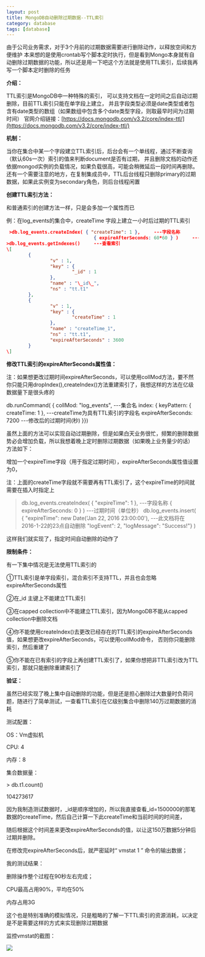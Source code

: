 ```yaml
---
layout: post
title: MongoDB自动删除过期数据--TTL索引
category: database
tags: [database]
---
```



由于公司业务需求，对于3个月前的过期数据需要进行删除动作，以释放空间和方便维护
本来想的是使用crontab写个脚本定时执行，但是看到Mongo本身就有自动删除过期数据的功能，所以还是用一下吧这个方法就是使用TTL索引，后续我再写一个脚本定时删除的任务

**介绍：**

TTL索引是MongoDB中一种特殊的索引， 可以支持文档在一定时间之后自动过期删除，目前TTL索引只能在单字段上建立，
并且字段类型必须是date类型或者包含有date类型的数组（如果数组中包含多个date类型字段，则取最早时间为过期时间）
官网介绍链接：[https://docs.mongodb.com/v3.2/core/index-ttl/](https://docs.mongodb.com/v3.2/core/index-ttl/)

**机制：**

当你在集合中某一个字段建立TTL索引后，后台会有一个单线程，通过不断查询（默认60s一次）索引的值来判断document是否有过期，
并且删除文档的动作还依据mongod实例的负载情况，如果负载很高，可能会稍微延后一段时间再删除。
还有一个需要注意的地方，在复制集成员中，TTL后台线程只删除primary的过期数据，如果此实例变为secondary角色，则后台线程闲置

**创建TTL索引方法：**

和普通索引的创建方法一样，只是会多加一个属性而已

例：在log_events的集合中，createTime 字段上建立一小时后过期的TTL索引

```json
 >db.log_events.createIndex( { "createTime": 1 },     ---字段名称 
                                { expireAfterSeconds: 60*60 } )     ---过期时间（单位秒）
>db.log_events.getIndexes()     ---查看索引
\[
        {
                "v" : 1,
                "key" : {
                        "_id" : 1
                },
                "name" : "\_id\_",
                "ns" : "tt.t1"
        },
        {
                "v" : 1,
                "key" : {
                        "createTime" : 1
                },
                "name" : "createTime_1",
                "ns" : "tt.t1",
                "expireAfterSeconds" : 3600
        }
\]
```
**修改TTL索引的expireAfterSeconds属性值：**

注：如果想更改过期时间expireAfterSeconds，可以使用collMod方法，要不然你只能只用dropIndex(),createIndex()方法重建索引了，我想这样的方法在亿级数据量下是很头疼的

db.runCommand( { collMod: "log_events",     ---集合名
                index: { keyPattern: { createTime: 1 },     ---createTime为具有TTL索引的字段名
                          expireAfterSeconds: 7200          ---修改后的过期时间(秒)
                        }})

虽然上面的方法可以实现自动过期删除，但是如果白天业务很忙，频繁的删除数据势必会增加负载，所以我想着晚上定时删除过期数据（如果晚上业务量少的话）
方法如下：

增加一个expireTime字段（用于指定过期时间），expireAfterSeconds属性值设置为0，

注：上面的createTime字段就不需要再有TTL索引了，这个expireTime的时间就需要在插入时指定上

>db.log_events.createIndex( { "expireTime": 1 },     ---字段名称
                                { expireAfterSeconds: 0 } )     ---过期时间（单位秒）
>db.log_events.insert( {
  "expireTime": new Date('Jan 22, 2016 23:00:00'),     ---此文档将在2016-1-22的23点自动删除
  "logEvent": 2,
  "logMessage": "Success!"} )

  
  

这样我们就实现了，指定时间自动删除的动作了

  

**限制条件：**

有一下集中情况是无法使用TTL索引的

①TTL索引是单字段索引，混合索引不支持TTL，并且也会忽略expireAfterSeconds属性

②在_id 主键上不能建立TTL索引

③在capped collection中不能建立TTL索引，因为MongoDB不能从capped collection中删除文档

④你不能使用createIndex()去更改已经存在的TTL索引的expireAfterSeconds值，如果想更改expireAfterSeconds，可以使用collMod命令，
否则你只能删除索引，然后重建了

⑤你不能在已有索引的字段上再创建TTL索引了，如果你想把非TTL索引改为TTL索引，那就只能删除重建索引了

  

**验证：**

虽然已经实现了晚上集中自动删除的功能，但是还是担心删除过大数量时负荷问题，随进行了简单测试，一查看TTL索引在亿级别集合中删除140万过期数据的消耗

测试配置：

OS：Vm虚拟机

CPU: 4

内存：8

集合数据量：

\> db.t1.count()

104273617

因为我制造测试数据时，\_id是顺序增加的，所以我直接查看\_id=1500000的那笔数据的createTime，然后自己计算一下此createTime和当前时间的时间差，

随后根据这个时间差来更改expireAfterSeconds的值，以让这150万数据5分钟后过期并删除。

在修改完expireAfterSeconds后，就严密延时“ vmstat 1 ” 命令的输出数据；

我的测试结果：

删除操作整个过程在90秒左右完成；

CPU最高占用90%，平均在50%

内存占用3G

这个也是特别准确的模拟情况，只是粗略的了解一下TTL索引的资源消耗，以决定是不是需要这样的方式来实现删除过期数据

监控vmstat的截图：

![](https://img-blog.csdn.net/20170120142825150)
